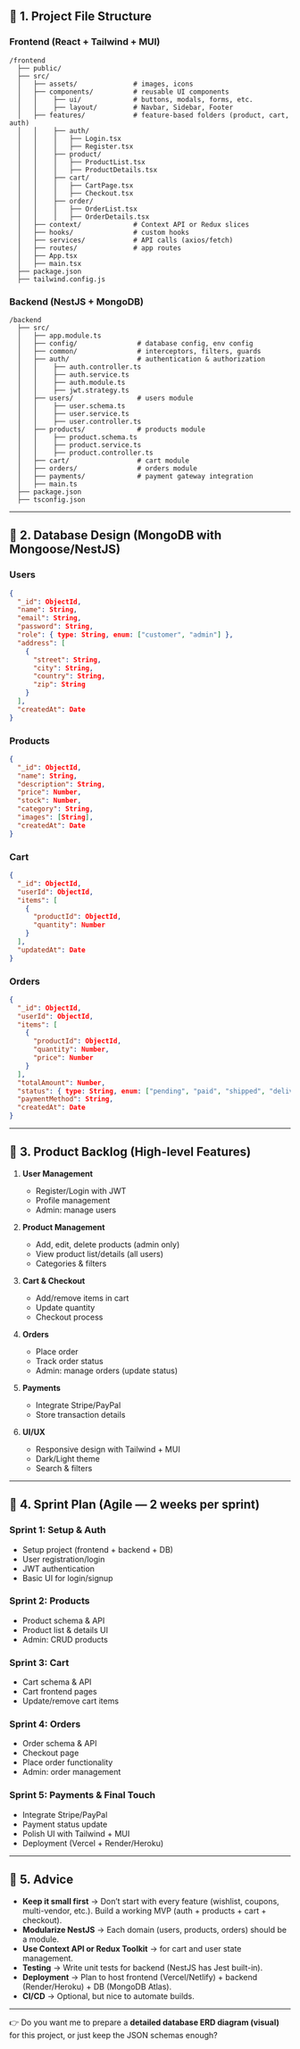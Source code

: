 ## 🔹 1. Project File Structure

### Frontend (React + Tailwind + MUI)

```
/frontend
  ├── public/
  ├── src/
  │   ├── assets/              # images, icons
  │   ├── components/          # reusable UI components
  │   │    ├── ui/             # buttons, modals, forms, etc.
  │   │    ├── layout/         # Navbar, Sidebar, Footer
  │   ├── features/            # feature-based folders (product, cart, auth)
  │   │    ├── auth/
  │   │    │   ├── Login.tsx
  │   │    │   ├── Register.tsx
  │   │    ├── product/
  │   │    │   ├── ProductList.tsx
  │   │    │   ├── ProductDetails.tsx
  │   │    ├── cart/
  │   │    │   ├── CartPage.tsx
  │   │    │   ├── Checkout.tsx
  │   │    ├── order/
  │   │    │   ├── OrderList.tsx
  │   │    │   ├── OrderDetails.tsx
  │   ├── context/             # Context API or Redux slices
  │   ├── hooks/               # custom hooks
  │   ├── services/            # API calls (axios/fetch)
  │   ├── routes/              # app routes
  │   ├── App.tsx
  │   ├── main.tsx
  ├── package.json
  ├── tailwind.config.js
```

### Backend (NestJS + MongoDB)

```
/backend
  ├── src/
  │   ├── app.module.ts
  │   ├── config/               # database config, env config
  │   ├── common/               # interceptors, filters, guards
  │   ├── auth/                 # authentication & authorization
  │   │    ├── auth.controller.ts
  │   │    ├── auth.service.ts
  │   │    ├── auth.module.ts
  │   │    ├── jwt.strategy.ts
  │   ├── users/                # users module
  │   │    ├── user.schema.ts
  │   │    ├── user.service.ts
  │   │    ├── user.controller.ts
  │   ├── products/             # products module
  │   │    ├── product.schema.ts
  │   │    ├── product.service.ts
  │   │    ├── product.controller.ts
  │   ├── cart/                 # cart module
  │   ├── orders/               # orders module
  │   ├── payments/             # payment gateway integration
  │   ├── main.ts
  ├── package.json
  ├── tsconfig.json
```

---

## 🔹 2. Database Design (MongoDB with Mongoose/NestJS)

### Users

```json
{
  "_id": ObjectId,
  "name": String,
  "email": String,
  "password": String,
  "role": { type: String, enum: ["customer", "admin"] },
  "address": [
    {
      "street": String,
      "city": String,
      "country": String,
      "zip": String
    }
  ],
  "createdAt": Date
}
```

### Products

```json
{
  "_id": ObjectId,
  "name": String,
  "description": String,
  "price": Number,
  "stock": Number,
  "category": String,
  "images": [String],
  "createdAt": Date
}
```

### Cart

```json
{
  "_id": ObjectId,
  "userId": ObjectId,
  "items": [
    {
      "productId": ObjectId,
      "quantity": Number
    }
  ],
  "updatedAt": Date
}
```

### Orders

```json
{
  "_id": ObjectId,
  "userId": ObjectId,
  "items": [
    {
      "productId": ObjectId,
      "quantity": Number,
      "price": Number
    }
  ],
  "totalAmount": Number,
  "status": { type: String, enum: ["pending", "paid", "shipped", "delivered"] },
  "paymentMethod": String,
  "createdAt": Date
}
```

---

## 🔹 3. Product Backlog (High-level Features)

1. **User Management**

   - Register/Login with JWT
   - Profile management
   - Admin: manage users

2. **Product Management**

   - Add, edit, delete products (admin only)
   - View product list/details (all users)
   - Categories & filters

3. **Cart & Checkout**

   - Add/remove items in cart
   - Update quantity
   - Checkout process

4. **Orders**

   - Place order
   - Track order status
   - Admin: manage orders (update status)

5. **Payments**

   - Integrate Stripe/PayPal
   - Store transaction details

6. **UI/UX**

   - Responsive design with Tailwind + MUI
   - Dark/Light theme
   - Search & filters

---

## 🔹 4. Sprint Plan (Agile — 2 weeks per sprint)

### **Sprint 1: Setup & Auth**

- Setup project (frontend + backend + DB)
- User registration/login
- JWT authentication
- Basic UI for login/signup

### **Sprint 2: Products**

- Product schema & API
- Product list & details UI
- Admin: CRUD products

### **Sprint 3: Cart**

- Cart schema & API
- Cart frontend pages
- Update/remove cart items

### **Sprint 4: Orders**

- Order schema & API
- Checkout page
- Place order functionality
- Admin: order management

### **Sprint 5: Payments & Final Touch**

- Integrate Stripe/PayPal
- Payment status update
- Polish UI with Tailwind + MUI
- Deployment (Vercel + Render/Heroku)

---

## 🔹 5. Advice

- **Keep it small first** → Don’t start with every feature (wishlist, coupons, multi-vendor, etc.). Build a working MVP (auth + products + cart + checkout).
- **Modularize NestJS** → Each domain (users, products, orders) should be a module.
- **Use Context API or Redux Toolkit** → for cart and user state management.
- **Testing** → Write unit tests for backend (NestJS has Jest built-in).
- **Deployment** → Plan to host frontend (Vercel/Netlify) + backend (Render/Heroku) + DB (MongoDB Atlas).
- **CI/CD** → Optional, but nice to automate builds.

---

👉 Do you want me to prepare a **detailed database ERD diagram (visual)** for this project, or just keep the JSON schemas enough?
